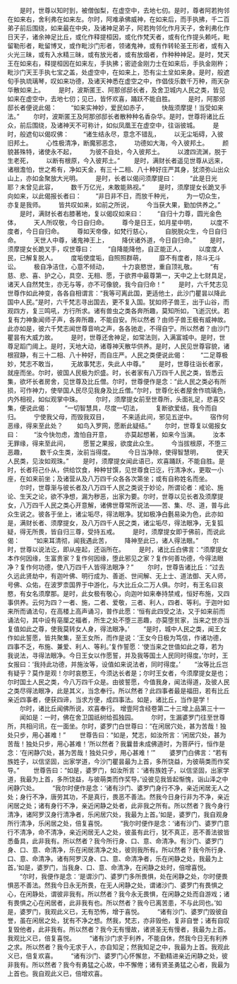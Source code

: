<!-- { "loadSidebar": true } -->
　　是时，世尊以知时到，被僧伽梨，在虚空中，去地七仞。是时，尊者阿若拘邻在如来右，舍利弗在如来左。尔时，阿难承佛威神，在如来后，而手执拂，千二百弟子前后围绕，如来最在中央，及诸神足弟子，阿若拘邻化作月天子，舍利弗化作日天子，诸余神足比丘，或化作释提桓因，或化作梵天者，或有化作提头赖吒，毗留勒形者，毗留博叉，或作毗沙门形者，领诸鬼神，或有作转轮圣王形者，或有入火光三昧，或有入水精三昧，或有放光者，或有放烟者，作种种神足。是时，梵天王在如来右，释提桓因在如来左，手执拂；密迹金刚力士在如来后，手执金刚杵；毗沙门天王手执七宝之盖，处虚空中，在如来上，恐有尘土坌如来身。是时，般遮旬手执琉璃琴，叹如来功德，及诸天神悉在虚空之中，作倡伎乐数千万种，雨天杂华散如来上。
　　是时，波斯匿王、阿那邠邸长者，及舍卫城内人民之类，皆见如来在虚空中，去地七仞；见已，皆怀欢喜，踊跃不能自胜。
　　是时，阿那邠邸长者便说此偈：
　　“如来实神妙，爱民如赤子，
　　快哉须摩提！当受如来法。”
　　尔时，波斯匿王及阿那邠邸长者散种种名香杂华。是时，世尊将诸比丘众，前后围绕，及诸神天不可称计，如似凤凰王在虚空中，往诣彼城。
　　是时，般遮旬以偈叹佛：
　　“诸生结永尽，意念不错乱，
　　以无尘垢碍，入彼旧邦土。
　　心性极清净，断魔邪恶念，
　　功德如大海，今入彼邦土。
　　颜貌甚殊特，诸使永不起，
　　为彼不自处，今入彼邦土。
　　以渡四流渊，脱于生老死，
　　以断有根原，今入彼邦土。”
　　是时，满财长者遥见世尊从远来，诸根澹怕，世之希有，净如天金，有三十二相、八十种好庄严其身，犹须弥山出众山上，亦如金聚放大光明。
　　是时，长者以偈问须摩提曰：
　　“此是日光耶？未曾见此容，
　　数千万亿光，未敢能熟视。”
　　是时，须摩提女长跪叉手向如来，以此偈报长者曰：
　　“非日非不日，而放千种光，
　　为一切众生，亦复是我师。
　　皆共叹如来，如前之所说，
　　今当获大果，勤加供养之。”
　　是时，满财长者右膝著地，复以偈叹如来曰：
　　“自归十力尊，圆光金色体，
　　天人所叹敬，今日自归命。
　　尊今是日王，如月星中明，
　　以度不度者，今日自归命。
　　尊如天帝像，如梵行慈心，
　　自脱脱众生，今日自归命。
　　天世人中尊，诸鬼神王上，
　　降伏诸外道，今日自归命。”
　　是时，须摩提女长跪叉手，叹世尊曰：
　　“自降能降他，自正能正人，
　　以度度人民，已解复脱人。
　　度垢使度垢，自照照群萌，
　　靡不有度者，除斗无斗讼。
　　极自净洁住，心意不倾动，
　　十力哀愍世，重自顶礼敬。
　　“有慈、悲、喜、护之心，具空、无相、愿，于欲界中最尊第一，天中之上七财具足，诸天人自然梵生，亦无与等，亦不可像貌，我今自归命！”
　　是时，六千梵志见世尊作如此神变，各各自相谓言：“我等可离此国，更适他土，此沙门瞿昙以降此国中人民。”是时，六千梵志寻出国去，更不复入国。犹如师子兽王，出于山谷，而观四方，复三鸣吼，方行所求。诸有兽虫之类各奔所趣，莫知所如，飞逝沉伏。若复有力神象闻师子声，各奔所趣，不能自安。所以然者？由师子兽王极有威神故。此亦如是，彼六千梵志闻世尊音响之声，各各驰走，不得自宁。所以然者？由沙门瞿昙有大威力故。
　　是时，世尊还舍神足，如常法则，入满富城中。是时，世尊足蹈门阈上。是时，天地大动，诸尊神天散华供养。是时，人民见世尊容貌，诸根寂静，有三十二相、八十种好，而自庄严。人民之类便说此偈：
　　“二足尊极妙，梵志不敢当，
　　无故事梵志，失此人中尊。”
　　是时，世尊往诣长者家，就座而坐。尔时，彼国人民极为炽盛。时，长者家有八万四千人民之类，皆悉云集，欲坏长者房舍，见世尊及比丘僧。尔时，世尊便作是念：“此人民之类必有所损，可作神力，使举国人民尽见我身及比丘僧。”尔时，世尊化长者屋舍作琉璃色，内外相视，如似观掌中珠。
　　尔时，须摩提女前至世尊所，头面礼足，悲喜交集，便说此偈：
　　“一切智慧具，尽度一切法，
　　复断欲爱结，我今而自归。
　　宁使我父母，而毁我双目，
　　不来适此间，邪见五逆中。
　　宿作何恶缘，得来至此处？
　　如鸟入罗网，愿断此疑结。”
　　尔时，世尊复以偈报女曰：
　　“汝今快勿虑，澹怕自开意，
　　亦莫起想著，如来今当演。
　　汝本无罪缘，得来至此间，
　　愿誓之果报，欲度此众生。
　　今当拔根原，不堕三恶趣，
　　数千众生类，汝前当得度。
　　今日当净除，使得智慧明，
　　使天人民类，见汝如观珠。”
　　是时，须摩提女闻此语已，欢喜踊跃，不能自胜。是时，长者将己仆从，供给饮食，种种甘馔，见世尊食已讫，行清净水，更取一小座，在如来前坐；及诸营从及八万四千众各各次第坐；或有自称姓名而坐。
　　尔时，世尊渐与彼长者及八万四千人民之类说于妙论，所谓论者：戒论、施论、生天之论，欲不净想，漏为秽恶，出家为要。尔时，世尊以见长者及须摩提女，八万四千人民之类心开意解，诸佛世尊常所说法——苦、集、尽、道，普与此众生说之。彼各于坐上，诸尘垢尽，得法眼净。犹如极净白氎易染为色，此亦如是，满财长者、须摩提女，及八万四千人民之类，诸尘垢尽，得法眼净，无复狐疑，得无所畏，皆自归三尊，受持五戒。
　　是时，须摩提女即于佛前，而说此偈：
　　“如来耳清彻，闻我遇此苦，
　　降神至此已，诸人得法眼。”
　　尔时，世尊以说法讫，即从座起，还诣所在。
　　是时，诸比丘白佛言：“须摩提女本作何因缘，生富贵家？复作何因缘，堕此邪见之家？复作何善功德，今得法眼净？复作何功德，使八万四千人皆得法眼净？”
　　尔时，世尊告诸比丘：“过去久远此贤劫中，有迦叶佛、明行成为、善逝、世间解、无上士、道法御、天人师，号佛、众佑，在波罗柰国界于中游化，与大比丘众二万人俱。尔时，有王名曰哀愍，有女名须摩那。是时，此女极有敬心，向迦叶如来奉持禁戒，恒好布施，又四事供养。云何为四？一者、施，二者、爱敬，三者、利人，四者、等利。于迦叶如来所而诵法句，在高楼上高声诵习，普作此愿：‘恒有此四受之法，又于如来前而诵法句，其中设有亳厘之福者，所生之处不堕三恶趣，亦莫堕贫家，当来之世亦当复值如此之尊，使我莫转女人身，得法眼净。’
　　“是时，城中人民之类，闻王女作如此誓愿，皆共聚集，至王女所，而作是说：‘王女今日极为笃信，作诸功德，四事不乏，布施、兼爱、利人、等利。’复作誓愿：‘使当来之世值如此之尊，若为我说法，寻得法眼净。今日王女以作愿誓，并及我等国土人民同时得度。’尔时，王女报曰：‘我持此功德，并施汝等，设值如来说法者，同时得度。’
　　“汝等比丘岂有疑乎？莫作是观！尔时哀愍王，今须达长者是；尔时王女者，今须摩提女是也；尔时国土人民之类，今八万四千众是。由彼誓愿，今值我身，闻法得道，及彼人民之类尽得法眼净，此是其义，当念奉行。所以然者？此四事者最是福田，若有比丘亲近四事者，便获四谛，当求方便，成四事法。如是，诸比丘，当作是学！
　　尔时，诸比丘闻佛所说，欢喜奉行。
增壹阿含经卷第二十三增上品第三十一
　　闻如是：一时，佛在舍卫国祇树给孤独园。
　　尔时，生漏婆罗门往至世尊所，共相问讯，在一面坐。尔时，婆罗门白世尊曰：“在闲居穴处，甚为苦哉！独处只步，用心甚难！”
　　世尊告曰：“如是，梵志，如汝所言：‘闲居穴处，甚为苦哉！独处只步，用心甚难！’所以然者？我曩昔未成佛道时，为菩萨行，恒作是念：‘在闲静穴处，甚为苦哉！独处只步，用心甚难！’”
　　婆罗门白佛言：“若有族姓子，以信坚固，出家学道，今沙门瞿昙最为上首，多所饶益，为彼萌类而作奖导。”
　　世尊告曰：“如是，婆罗门，如汝所言：‘诸有族姓子，以信坚固，出家学道，我最为上首，多所饶益，与彼萌类而作奖导。’设彼见我皆起惭愧，诣山泽之中闲静穴处。
　　“我尔时便作是念：‘诸有沙门、婆罗门身行不净，亲近闲居无人之处；身行不净，唐劳其功，不是真行，畏恶不善法。然我今日身行非为不净，亲近闲居之处；诸有身行不净，亲近闲静之处者，此非我之所有。所以然者？我今身行清净，诸阿罗汉身行清净者，乐闲居穴处，我最为上首。’如是，婆罗门，我自观身所行清净，乐闲居之处，倍复喜悦。
　　“我尔时便作是念：‘诸有沙门、婆罗门意行不清净，命不清净，亲近闲居无人之处，彼虽有此行，犹不真正，恶不善法彼皆悉备具，此非我有。所以然者？我今所行身、口、意、命清净。有沙门、婆罗门身、口、意、命清净，乐在闲居清净之处，彼则我所有。所以然者？我今所行身、口、意、命清净。诸有阿罗汉身、口、意、命清净者，乐在闲静之处，我最为上首。’如是，婆罗门，当我身、口、意、命清净，在闲静之处时，倍增喜悦。
　　“尔时，我便作是念：‘是谓沙门、婆罗门多所畏惧，处在闲静之处，尔时便畏惧恶不善法。然我今日永无所畏，在无人闲静之处，谓诸沙门、婆罗门有畏惧之心，在闲静处，谓彼非我有。所以然者？我今永无畏惧，在闲静之处而自游戏；诸有畏惧之心在闲居者，此非我有也。所以然者？我今已离苦患，不与此同也。’如是，婆罗门，我观此义已，无有恐怖，增于喜悦。
　　“诸有沙门、婆罗门毁彼自誉，虽在闲居之处，犹有不净之想。然我，梵志，亦非毁他，复非自誉；诸有自叹复毁他者，此非我有。所以然者？我今无有慢故，诸贤圣无有慢者，我最为上首。我观比义已，倍复喜悦。
　　“诸有沙门求于利养，不能自休，然我今日无有利养之求。所以然者？我今无求于人，亦自知足；然我知足之中，我最为上首。我观此义已，倍复欢喜。
　　“诸有沙门、婆罗门心怀懈怠，不勤精进亲近闲静之处，彼非我有。所以然者？我今有勇猛之心故，中不懈倦；诸有贤圣勇猛之心者，我最为上首也。我自观此义已，倍增欢喜。
